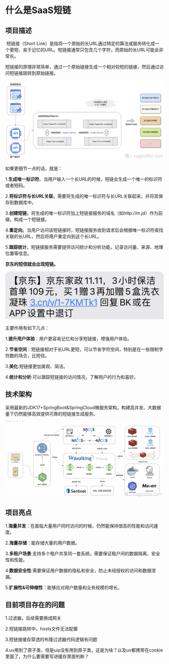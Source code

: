 #  什么是SaaS短链

## 项目描述

​	短链接（Short Link）是指将一个原始的长URL通过特定的算法或服务转化成一个更短、易于记忆的URL。短链接通常只包含几个字符，而原始的长URL可能会非常长。

​	短链接的原理非常简单，通过一个原始链接生成一个相对较短的链接，然后通过访问短链接跳转到原始链接。

![image](https://github.com/CarJJJJ/shortlink/blob/master/readmeImages/descrpition.png)

如果更细节一点的话，就是：

1.**生成唯一标识符**。当用户输入一个长URL的时候，短链会生成一个唯一的标识符或者短码。

2.**将标识符与长URL关联**。需要将生成的唯一标识符与长URL关联起来，并将其保存到数据库中。

3.**创建短链**。将生成的唯一标识符加上短链接服务的域名（如http://m.jd）作为前缀，构成一个短链接。

4.**重定向**。当用户访问该短链接时，短链接服务收到请求后会根据唯一标识符查找关联的长URL，然后将用户重定向到这个长URL。

5.**跟踪统计**。短链接服务需要提供访问统计和分析功能，记录访问量、来源、地理位置等信息。



**京东的短信就会出现短链。**

![image](https://github.com/CarJJJJ/shortlink/blob/master/readmeImages/message.png)

主要作用有如下几点：

1.**提升用户体验**：用户更容易记忆和分享短链接，增强用户体验。

2.**节省空间**：短链接相对于长URL更短，可以节省字符空间，特别是在一些限制字符数的场合，比短信。

3.**美化**:短链接更加美观、简洁。

4.**统计和分析**:可以跟踪短链接的访问情况，了解用户的行为和喜好。

## 技术架构

​	采用最新的JDK17+SpringBoot&SpringCloud微服务架构，构建高并发、大数据量下仍然能够高效提供可靠的短链接生成服务。

![image](https://github.com/CarJJJJ/shortlink/blob/master/readmeImages/architect.png)

## 项目亮点

1.**海量并发**：在面临大量用户同时访问的时候，仍然能保持很高的性能和访问速度。

2.**海量存储**：能存储大量的用户数据。

3.**多租户场景**:支持多个租户共享同一套系统，需要保证租户间的数据隔离、安全性和性能。

4.**数据安全性**:需要保证用户数据的隐私和安全，防止未经授权的访问和数据泄漏。

5.**扩展性&可伸缩性**：能够应对用户数量和业务规模的增长。





## 目前项目存在的问题



1.过滤器，后续需要换成网关



2.短链接跳转中，hosts文件无法配置



3.短链接缓存穿透的布隆过滤器代码逻辑有问题



4.uv用到了原子类，但是uip没有用到原子类，这是为啥？以及uv都携带在cookie里面了，为什么要需要写进缓存里面判断？



















